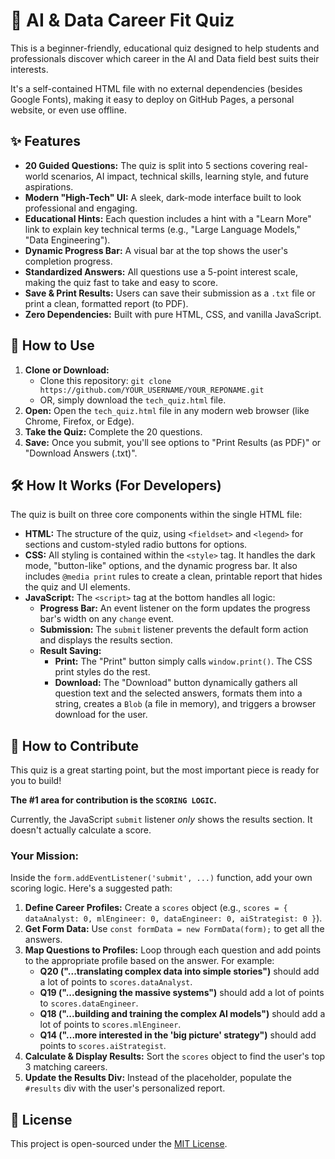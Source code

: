 # 🎯 AI & Data Career Fit Quiz

This is a beginner-friendly, educational quiz designed to help students and professionals discover which career in the AI and Data field best suits their interests.

It's a self-contained HTML file with no external dependencies (besides Google Fonts), making it easy to deploy on GitHub Pages, a personal website, or even use offline.

## ✨ Features

* **20 Guided Questions:** The quiz is split into 5 sections covering real-world scenarios, AI impact, technical skills, learning style, and future aspirations.
* **Modern "High-Tech" UI:** A sleek, dark-mode interface built to look professional and engaging.
* **Educational Hints:** Each question includes a hint with a "Learn More" link to explain key technical terms (e.g., "Large Language Models," "Data Engineering").
* **Dynamic Progress Bar:** A visual bar at the top shows the user's completion progress.
* **Standardized Answers:** All questions use a 5-point interest scale, making the quiz fast to take and easy to score.
* **Save & Print Results:** Users can save their submission as a `.txt` file or print a clean, formatted report (to PDF).
* **Zero Dependencies:** Built with pure HTML, CSS, and vanilla JavaScript.

## 🚀 How to Use

1.  **Clone or Download:**
    * Clone this repository: `git clone https://github.com/YOUR_USERNAME/YOUR_REPONAME.git`
    * OR, simply download the `tech_quiz.html` file.
2.  **Open:** Open the `tech_quiz.html` file in any modern web browser (like Chrome, Firefox, or Edge).
3.  **Take the Quiz:** Complete the 20 questions.
4.  **Save:** Once you submit, you'll see options to "Print Results (as PDF)" or "Download Answers (.txt)".

## 🛠️ How It Works (For Developers)

The quiz is built on three core components within the single HTML file:

* **HTML:** The structure of the quiz, using `<fieldset>` and `<legend>` for sections and custom-styled radio buttons for options.
* **CSS:** All styling is contained within the `<style>` tag. It handles the dark mode, "button-like" options, and the dynamic progress bar. It also includes `@media print` rules to create a clean, printable report that hides the quiz and UI elements.
* **JavaScript:** The `<script>` tag at the bottom handles all logic:
    * **Progress Bar:** An event listener on the form updates the progress bar's width on any `change` event.
    * **Submission:** The `submit` listener prevents the default form action and displays the results section.
    * **Result Saving:**
        * **Print:** The "Print" button simply calls `window.print()`. The CSS print styles do the rest.
        * **Download:** The "Download" button dynamically gathers all question text and the selected answers, formats them into a string, creates a `Blob` (a file in memory), and triggers a browser download for the user.

## 🤝 How to Contribute

This quiz is a great starting point, but the most important piece is ready for you to build!

**The #1 area for contribution is the `SCORING LOGIC`.**

Currently, the JavaScript `submit` listener *only* shows the results section. It doesn't actually calculate a score.

### Your Mission:

Inside the `form.addEventListener('submit', ...)` function, add your own scoring logic. Here's a suggested path:

1.  **Define Career Profiles:** Create a `scores` object (e.g., `scores = { dataAnalyst: 0, mlEngineer: 0, dataEngineer: 0, aiStrategist: 0 }`).
2.  **Get Form Data:** Use `const formData = new FormData(form);` to get all the answers.
3.  **Map Questions to Profiles:** Loop through each question and add points to the appropriate profile based on the answer. For example:
    * **Q20 ("...translating complex data into simple stories")** should add a lot of points to `scores.dataAnalyst`.
    * **Q19 ("...designing the massive systems")** should add a lot of points to `scores.dataEngineer`.
    * **Q18 ("...building and training the complex AI models")** should add a lot of points to `scores.mlEngineer`.
    * **Q14 ("...more interested in the 'big picture' strategy")** should add points to `scores.aiStrategist`.
4.  **Calculate & Display Results:** Sort the `scores` object to find the user's top 3 matching careers.
5.  **Update the Results Div:** Instead of the placeholder, populate the `#results` div with the user's personalized report.

## 📄 License

This project is open-sourced under the [MIT License](LICENSE).
